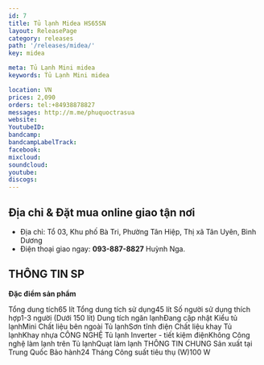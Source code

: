 ```yaml
---
id: 7
title: Tủ lạnh Midea HS65SN
layout: ReleasePage
category: releases
path: '/releases/midea/'
key: midea

meta: Tủ Lạnh Mini midea
keywords: Tủ Lạnh Mini midea

location: VN
prices: 2,090
orders: tel:+84938878827
messages: http://m.me/phuquoctrasua
website: 
YoutubeID: 
bandcamp: 
bandcampLabelTrack: 
facebook: 
mixcloud: 
soundcloud: 
youtube: 
discogs: 
---
```


## Địa chỉ & Đặt mua online giao tận nơi

- Địa chỉ: Tổ 03, Khu phố Bà Tri, Phường Tân Hiệp, Thị xã Tân Uyên, Bình Dương
- Điện thoại giao ngay: **093-887-8827** Huỳnh Nga.


## THÔNG TIN SP

**Đặc điểm sản phẩm**

Tổng dung tích65 lít
Tổng dung tích sử dụng45 lít
Số người sử dụng thích hợp1-3 người (Dưới 150 lít)
Dung tích ngăn lạnhĐang cập nhật
Kiểu tủ lạnhMini
Chất liệu bên ngoài Tủ lạnhSơn tĩnh điện
Chất liệu khay Tủ lạnhKhay nhựa
CÔNG NGHỆ
Tủ lạnh Inverter - tiết kiệm điệnKhông
Công nghệ làm lạnh trên Tủ lạnhQuạt làm lạnh
THÔNG TIN CHUNG
Sản xuất tại Trung Quốc
Bảo hành24 Tháng
Công suất tiêu thụ (W)100 W